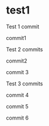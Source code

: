 # test1

Test 1 commit

commit1

Test 2 commits

commit2

commit 3

Test 3 commits

commit 4

commit 5

commit 6



